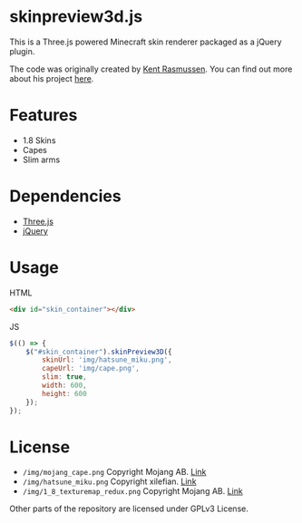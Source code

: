 # skinpreview3d.js
This is a Three.js powered Minecraft skin renderer packaged as a jQuery plugin.

The code was originally created by [Kent Rasmussen](https://github.com/earthiverse). You can find out more about his project [here](https://github.com/earthiverse/3D-Minecraft-Skin-Viewer).

# Features
* 1.8 Skins
* Capes
* Slim arms

# Dependencies
* [Three.js](https://github.com/mrdoob/three.js/)
* [jQuery](https://jquery.com/)

# Usage
HTML
```html
<div id="skin_container"></div>
```

JS
```js
$(() => {
	$("#skin_container").skinPreview3D({
		skinUrl: 'img/hatsune_miku.png',
		capeUrl: 'img/cape.png',
		slim: true,
		width: 600,
		height: 600
	});
});
```

# License
* `/img/mojang_cape.png` Copyright Mojang AB. [Link](https://minecraft.gamepedia.com/File:MojangCape2016.png)
* `/img/hatsune_miku.png` Copyright xilefian. [Link](http://www.minecraftforum.net/forums/mapping-and-modding/skins/2646900-hatsune-miku-skin-1-9-transparency-layers)
* `/img/1_8_texturemap_redux.png` Copyright Mojang AB. [Link](https://minecraft.gamepedia.com/File:1_8_texturemap_redux.png)

Other parts of the repository are licensed under GPLv3 License.
